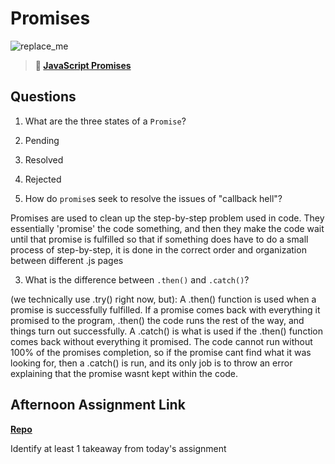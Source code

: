 # Promises

![replace_me](https://codeworks.blob.core.windows.net/public/assets/img/illustrations/placeholder.svg)

> **📖 [JavaScript Promises](https://codeworksacademy.com/fs-student-guide/resources/wk4/02-Promises)**

## Questions

1. What are the three states of a `Promise`?

1. Pending
2. Resolved
3. Rejected


2. How do `promise`s seek to resolve the issues of "callback hell"?

Promises are used to clean up the step-by-step problem used in code. They essentially 'promise' the code something, and then they make the code wait until that promise is fulfilled so that if something does have to do a small process of step-by-step, it is done in the correct order and organization between different .js pages


3. What is the difference between `.then()` and `.catch()`?

(we technically use .try() right now, but):
A .then() function is used when a promise is successfully fulfilled. If a promise comes back with everything it promised to the program, .then() the code runs the rest of the way, and things turn out successfully.
A .catch() is what is used if the .then() function comes back without everything it promised. The code cannot run without 100% of the promises completion, so if the promise cant find what it was looking for, then a .catch() is run, and its only job is to throw an error explaining that the promise wasnt kept within the code.


## Afternoon Assignment Link

**[Repo](https://github.com/IsaiahSnyder-Programming/LabSite1-02-02-22)**

Identify at least 1 takeaway from today's assignment

